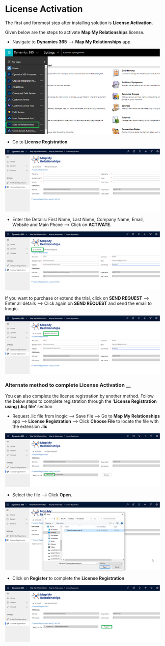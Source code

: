 # License Activation

The first and foremost step after installing solution is **License Activation**.

Given below are the steps to activate **Map My Relationships** license.

* Navigate to **Dynamics 365** --> **Map My Relationships** app.&#x20;

![](<../../.gitbook/assets/4 (34).png>)

* Go to **License Registration**.

![](<../../.gitbook/assets/5 (2).png>)

* Enter the Details: First Name, Last Name, Company Name, Email, Website and Main Phone --> Click on **ACTIVATE**.

![](<../../.gitbook/assets/6 (20).png>)

If you want to purchase or extend the trial, click on **SEND REQUEST** --> Enter all details --> Click again on **SEND REQUEST** and send the email to Inogic.

![](<../../.gitbook/assets/7 (5).png>)

### Alternate method to complete License Activation __&#x20;

You can also complete the license registration by another method. Follow the below steps to complete registration through the **‘License Registration using (.lic) file’** section.

* Request .lic file from Inogic --> Save file --> Go to **Map My Relationships** app --> **License Registration** --> Click **Choose File** to locate the file with the extension **.lic**

![](<../../.gitbook/assets/9 (2).png>)

* Select the file --> Click **Open**.

![](<../../.gitbook/assets/10 (1).png>)

* Click on **Register** to complete the **License Registration**.

![](<../../.gitbook/assets/8 (6).png>)
